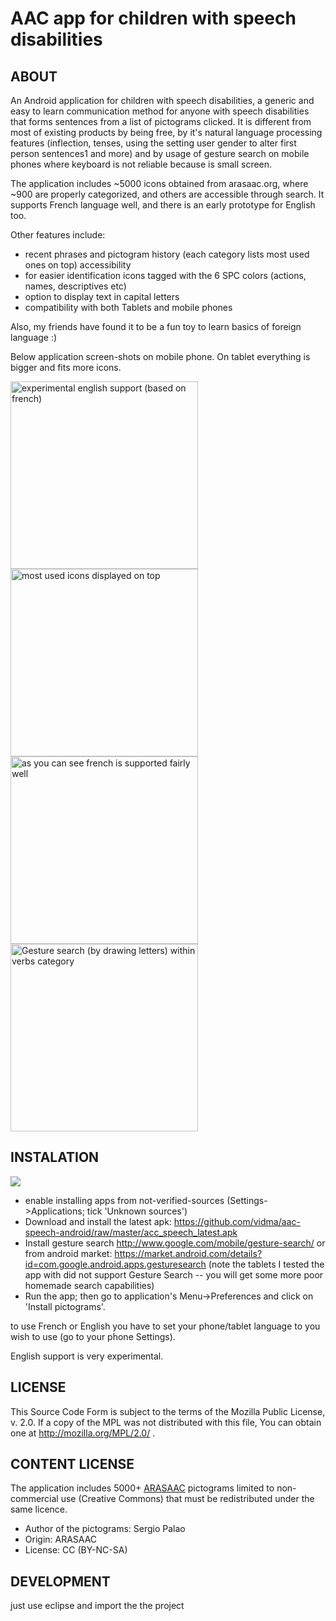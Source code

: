 AAC app for children with speech disabilities
=============================================

ABOUT
-----

An Android application for children with speech disabilities,  a generic and easy to learn communication method for anyone with speech disabilities that forms sentences from a list of pictograms clicked. It is different from most of existing products by being free, by it's natural language processing features (inflection, tenses, using the setting user gender to alter first person sentences1 and more) and by usage of gesture search on mobile phones where keyboard is not reliable because is small screen.

The application includes ~5000 icons obtained from arasaac.org, where ~900 are properly categorized, and others are accessible through search. It supports French language well, and there is an early prototype for English too.

Other features include:

* recent phrases and pictogram history (each category lists most used ones on top)
accessibility
* for easier identification icons tagged with the 6 SPC colors (actions, names, descriptives etc)
* option to display text in capital letters
* compatibility with both Tablets and mobile phones

Also, my friends have found it to be a fun toy to learn basics of foreign language :)


Below application screen-shots on mobile phone. On tablet everything is bigger and fits more icons.


<img src="https://github.com/vidma/aac-speech-android/raw/master/screenshots/shot_000011.png" width="300px"  title="experimental english support (based on french)" margin="10" />
<img src="https://github.com/vidma/aac-speech-android/raw/master/screenshots/shot_000029.png" width="300px"  title="most used icons displayed on top" margin="10" />
<img src="https://github.com/vidma/aac-speech-android/raw/master/screenshots/shot_000030.png" width="300px"  title="as you can see french is supported fairly well" margin="10" />
<img src="https://github.com/vidma/aac-speech-android/raw/master/screenshots/screenshot-1326571249316.png" width="300px"  title="Gesture search (by drawing letters) within verbs category" margin="10" />


INSTALATION
-----------

![](https://github.com/vidma/aac-speech-android/raw/master/qr-code2.png) 

* enable installing apps from not-verified-sources (Settings->Applications; tick 'Unknown sources')
* Download and install the latest apk: https://github.com/vidma/aac-speech-android/raw/master/acc_speech_latest.apk
* Install gesture search http://www.google.com/mobile/gesture-search/  or from android market: https://market.android.com/details?id=com.google.android.apps.gesturesearch
(note the tablets I tested the app with did not support Gesture Search -- you will get some more poor homemade search capabilities)
* Run the app; then go to application's Menu->Preferences and click on 'Install pictograms'.

to use French or English you have to set your phone/tablet language to you wish to use (go to your phone Settings). 

English support is very experimental. 

LICENSE
-------

This Source Code Form is subject to the terms of the Mozilla Public License, v. 2.0. If a copy of the MPL was not distributed with this file, You can obtain one at http://mozilla.org/MPL/2.0/ .

CONTENT LICENSE
-------

The application includes 5000+ <a href="http://arasaac.org/condiciones_uso.php">ARASAAC</a> pictograms limited to non-commercial use (Creative Commons) that must be redistributed under the same licence.

* Author of the pictograms: Sergio Palao
* Origin: ARASAAC
* License: CC (BY-NC-SA)



DEVELOPMENT
-----------
just use eclipse and import the the project
